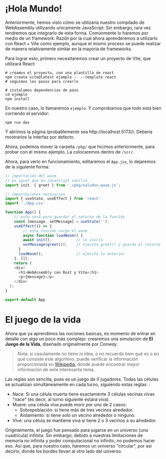 # ¡Hola Mundo!

Anteriormente, hemos visto cómo se utilizaría nuestro compilado de WebAssembly utilizando unicamente JavaScript. Sin embargo, rara vez tendremos que integrarlo de esta forma. Comúnmente lo haremos por medio de un framework. Razón por la cual ahora aprenderemos a utilizarlo con React + Vite como ejemplo, aunque el mismo proceso se puede realizar de manera relativamente similar en la mayoría de frameworks. 

Para lograr esto, primero necesitaremos crear un proyecto de Vite, que utilizará React:
```shell
# creamos el proyecto, con una plantilla de react
npm create vite@latest ejemplo -- --template react
# seguimos los pasos para crearlo

# instalamos dependencias de paso
cd ejemplo
npm install
```

En nuestro caso, lo llamaremos `ejemplo`. Y comprobamos que todo está bien corriendo el servidor:
```shell
npm run dev
```

Y abrimos la página (probablemente sea http://localhost:5173/). Debería mostrarlos la interfaz por defecto.

Ahora, podemos mover la carpeta `/pkg/` que hicimos anteriormente, para probar con el mismo ejemplo. La colocaremos dentro de `/scr/`.

Ahora, para verlo en funcionamiento, editaremos el `App.jsx`, lo dejaremos de la siguiente forma:
```javascript
// importación del wasm
// es igual que en javascript vanilla
import init, { greet } from './pkg/saludos_wasm.js';

// importaciones necesarias
import { useState, useEffect } from 'react'
import './App.css'

function App() {
    // esto será para guardar el setorno de la función
    const [message, setMessage] = useState('');
    useEffect(() => {
        // esta función carga el wasm
        async function loadWasm() {
        await init();           // lo inicia
        setMessage(greet());    // ejecuta greet() y guarda el retorno
      }
      loadWasm();               // ejecuta lo anterior
    }, []);
    return (
    <div>
      <h1>WebAssembly con Rust y Vite</h1>
      <p>{message}</p>
    </div>
  );
}

export default App
```

# El juego de la vida

Ahora que ya aprendimos las nociones básicas, es momento de entrar en detalle con algo un poco más complejo: crearemos una simulación de **El Juego de la Vida**, diseñado originalmente por _Conway_.
> Nota: si casulamente no tiene ni idea, o no recuerda bien qué es o en qué consiste este algoritmo, puede verificar la información proporcionada en [Wikipedia](https://es.wikipedia.org/wiki/Juego_de_la_vida), donde puede encontrar mayor información de este interesante tema.

Las reglas son sencilla, pues es un juego de 0 jugadores. Todas las células se actualizan simultáneamente en cada turno, siguiendo estas reglas: :
- Nace: Si una célula muerta tiene exactamente 3 células vecinas vivas "nace" (es decir, al turno siguiente estará viva).
- Muere: una célula viva puede morir por uno de 2 casos:
  - Sobrepoblación: si tiene más de tres vecinos alrededor.
  - Aislamiento: si tiene solo un vecino alrededor o ninguno.
- Vive: una célula se mantiene viva si tiene 2 o 3 vecinos a su alrededor.

Originalmente, el juego fue pensado para jugarse en un universo (una cuadrícula) infinita. Sin embargo, debido a nuestras limitaciones de memoria no infinita y poder computacional no infinito, no podemos hacer eso. Así que, para nuestro caso, haremos un universo "circular", por así decirlo, donde los bordes llevan al otro lado del universo.

